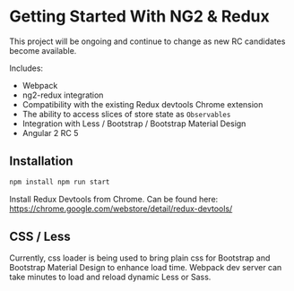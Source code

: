 # Getting Started With NG2 & Redux

This project will be ongoing and continue to change as new RC candidates become available.

Includes:
* Webpack
* ng2-redux integration
* Compatibility with the existing Redux devtools Chrome extension
* The ability to access slices of store state as `Observables`
* Integration with Less / Bootstrap / Bootstrap Material Design 
* Angular 2 RC 5

## Installation

```sh
npm install npm run start
```

Install Redux Devtools from Chrome. Can be found here: https://chrome.google.com/webstore/detail/redux-devtools/

## CSS / Less

Currently, css loader is being used to bring plain css for Bootstrap and Bootstrap Material Design to enhance load time. 
Webpack dev server can take minutes to load and reload dynamic Less or Sass.